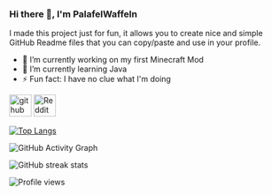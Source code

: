 ### Hi there 👋, I'm PalafelWaffeln
I made this project just for fun, it allows you to create nice and simple GitHub Readme files that you can copy/paste and use in your profile.

- 🔭 I’m currently working on my first Minecraft Mod 
- 🌱 I’m currently learning Java 
- ⚡ Fun fact: I have no clue what I'm doing 


[<img src='https://cdn.jsdelivr.net/npm/simple-icons@3.0.1/icons/github.svg' alt='github' height='40'>](https://github.com/PalafelWaffeln)  [<img src='https://cdn.jsdelivr.net/npm/simple-icons@3.0.1/icons/reddit.svg' alt='Reddit' height='40'>](https://www.reddit.com/user/PalafelWaffeln)  

[![Top Langs](https://github-readme-stats.vercel.app/api/top-langs/?username=PalafelWaffeln)](https://github.com/anuraghazra/github-readme-stats)

![GitHub Activity Graph](https://activity-graph.herokuapp.com/graph?username=PalafelWaffeln)  

![GitHub streak stats](https://streak-stats.demolab.com/?user=PalafelWaffeln)  

![Profile views](https://gpvc.arturio.dev/PalafelWaffeln)  
